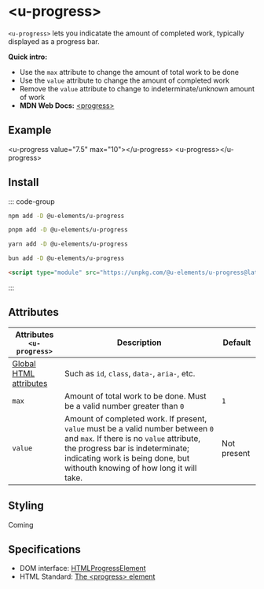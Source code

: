 <script setup>
import { data } from '../filesize.data.ts'
</script>

# &lt;u-progress&gt; <mark data-badge="html"></mark>
`<u-progress>` lets you indicatate the amount of completed work, typically displayed as a progress bar.

**Quick intro:**
- Use the `max` attribute to change the amount of total work to be done
- Use the `value` attribute to change the amount of completed work
- Remove the `value` attribute to change to indeterminate/unknown amount of work
- **MDN Web Docs:** [&lt;progress&gt;](https://developer.mozilla.org/en-US/docs/Web/HTML/Element/progress)

## Example
<Sandbox>
&lt;u-progress value=&quot;7.5&quot; max=&quot;10&quot;&gt;&lt;/u-progress&gt;
&lt;u-progress&gt;&lt;/u-progress&gt;
</Sandbox>

## Install <mark :data-badge="data['u-progress']"></mark>

::: code-group

```bash [NPM]
npm add -D @u-elements/u-progress
```

```bash [PNPM]
pnpm add -D @u-elements/u-progress
```

```bash [Yarn]
yarn add -D @u-elements/u-progress
```

```bash [Bun]
bun add -D @u-elements/u-progress
```

```html [CDN]
<script type="module" src="https://unpkg.com/@u-elements/u-progress@latest/dist/u-progress.js"></script>
```
:::

## Attributes

| Attributes `<u-progress>` | Description |  Default |
| - | - | - |
| [Global HTML attributes](https://developer.mozilla.org/en-US/docs/Web/HTML/Global_attributes) | Such as `id`, `class`, `data-`, `aria-`, etc. ||
| `max` | Amount of total work to be done. Must be a valid number greater than `0` | `1` |
| `value` | Amount of completed work. If present, `value` must be a valid number between `0` and `max`. If there is no `value` attribute, the progress bar is indeterminate; indicating work is being done, but withouth knowing of how long it will take. | Not present |

## Styling

Coming

## Specifications

- DOM interface: [HTMLProgressElement](https://developer.mozilla.org/en-US/docs/Web/API/HTMLProgressElement)
- HTML Standard: [The &lt;progress&gt; element](https://html.spec.whatwg.org/multipage/interactive-elements.html#the-progress-element)